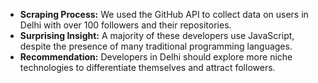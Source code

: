 - **Scraping Process:** We used the GitHub API to collect data on users in Delhi with over 100 followers and their repositories.
- **Surprising Insight:** A majority of these developers use JavaScript, despite the presence of many traditional programming languages.
- **Recommendation:** Developers in Delhi should explore more niche technologies to differentiate themselves and attract followers.

